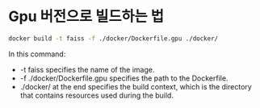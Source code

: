 # Gpu 버전으로 빌드하는 법

```bash
docker build -t faiss -f ./docker/Dockerfile.gpu ./docker/
```

In this command:
 - -t faiss specifies the name of the image.
 - -f ./docker/Dockerfile.gpu specifies the path to the Dockerfile.
 - ./docker/ at the end specifies the build context, which is the directory that contains resources used during the build.
